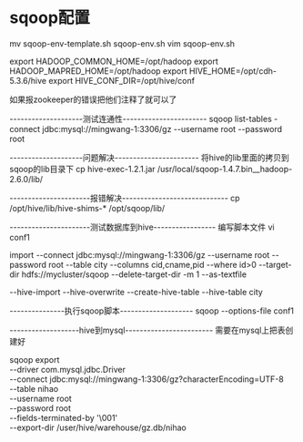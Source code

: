 # sqoop配置
mv sqoop-env-template.sh sqoop-env.sh
vim sqoop-env.sh

export HADOOP_COMMON_HOME=/opt/hadoop
export HADOOP_MAPRED_HOME=/opt/hadoop
export HIVE_HOME=/opt/cdh-5.3.6/hive
export HIVE_CONF_DIR=/opt/hive/conf

如果报zookeeper的错误把他们注释了就可以了

--------------------测试连通性-----------------------
sqoop list-tables -connect jdbc:mysql://mingwang-1:3306/gz --username root --password root

--------------------问题解决-----------------------
将hive的lib里面的拷贝到sqoop的lib目录下
cp hive-exec-1.2.1.jar /usr/local/sqoop-1.4.7.bin__hadoop-2.6.0/lib/

----------------------报错解决-----------------------------
cp /opt/hive/lib/hive-shims-* /opt/sqoop/lib/

----------------------测试数据库到hive-----------------
编写脚本文件 vi conf1

import
--connect
jdbc:mysql://mingwang-1:3306/gz
--username
root
--password
root
--table
city
--columns
cid,cname,pid
--where
id>0
--target-dir
hdfs://mycluster/sqoop
--delete-target-dir
-m
1
--as-textfile

--hive-import
--hive-overwrite
--create-hive-table
--hive-table
city

---------------执行sqoop脚本--------------------
sqoop --options-file conf1

-------------------hive到mysql------------------------
需要在mysql上把表创建好

sqoop export \
--driver com.mysql.jdbc.Driver \
--connect jdbc:mysql://mingwang-1:3306/gz?characterEncoding=UTF-8 \
--table nihao \
--username root \
--password root \
--fields-terminated-by '\001' \
--export-dir /user/hive/warehouse/gz.db/nihao
